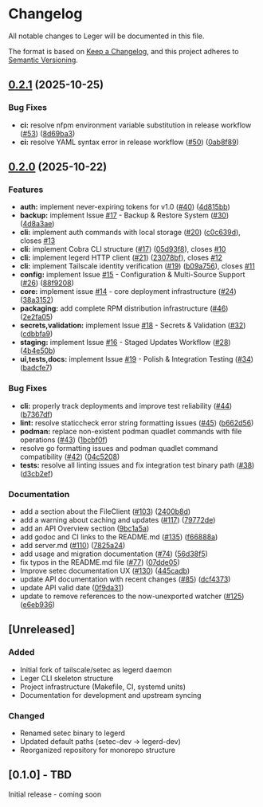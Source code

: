 # Changelog

All notable changes to Leger will be documented in this file.

The format is based on [Keep a Changelog](https://keepachangelog.com/en/1.0.0/),
and this project adheres to [Semantic Versioning](https://semver.org/spec/v2.0.0.html).

## [0.2.1](https://github.com/leger-labs/leger/compare/v0.2.0...v0.2.1) (2025-10-25)


### Bug Fixes

* **ci:** resolve nfpm environment variable substitution in release workflow ([#53](https://github.com/leger-labs/leger/issues/53)) ([8d69ba3](https://github.com/leger-labs/leger/commit/8d69ba39de8fabb699199df9437c92d7925d0d32))
* **ci:** resolve YAML syntax error in release workflow ([#50](https://github.com/leger-labs/leger/issues/50)) ([0ab8f89](https://github.com/leger-labs/leger/commit/0ab8f89db0fb34cea0f75a249b035f82d4026d22))

## [0.2.0](https://github.com/leger-labs/leger/compare/v0.1.0...v0.2.0) (2025-10-22)


### Features

* **auth:** implement never-expiring tokens for v1.0 ([#40](https://github.com/leger-labs/leger/issues/40)) ([4d815bb](https://github.com/leger-labs/leger/commit/4d815bbf66c1c8724fdedbf8d532743121cdaf27))
* **backup:** implement Issue [#17](https://github.com/leger-labs/leger/issues/17) - Backup & Restore System ([#30](https://github.com/leger-labs/leger/issues/30)) ([4d8a3ae](https://github.com/leger-labs/leger/commit/4d8a3aee4470cd96c5aea939952fb530e7fd75a9))
* **cli:** implement auth commands with local storage ([#20](https://github.com/leger-labs/leger/issues/20)) ([c0c639d](https://github.com/leger-labs/leger/commit/c0c639de244669b903091c09ce5eafefbbae7487)), closes [#13](https://github.com/leger-labs/leger/issues/13)
* **cli:** implement Cobra CLI structure ([#17](https://github.com/leger-labs/leger/issues/17)) ([05d93f8](https://github.com/leger-labs/leger/commit/05d93f8d77cfaff5657878d4bd795e2ccfd704a9)), closes [#10](https://github.com/leger-labs/leger/issues/10)
* **cli:** implement legerd HTTP client ([#21](https://github.com/leger-labs/leger/issues/21)) ([23078bf](https://github.com/leger-labs/leger/commit/23078bfdaa86bd072605f1cfa60c7972f7d1a0a7)), closes [#12](https://github.com/leger-labs/leger/issues/12)
* **cli:** implement Tailscale identity verification ([#19](https://github.com/leger-labs/leger/issues/19)) ([b09a756](https://github.com/leger-labs/leger/commit/b09a75687f47ea062516aa7ba0edc36d47ed0071)), closes [#11](https://github.com/leger-labs/leger/issues/11)
* **config:** implement Issue [#15](https://github.com/leger-labs/leger/issues/15) - Configuration & Multi-Source Support ([#26](https://github.com/leger-labs/leger/issues/26)) ([88f9208](https://github.com/leger-labs/leger/commit/88f920886380f11afda910df4117501d3feeddf0))
* **core:** implement issue [#14](https://github.com/leger-labs/leger/issues/14) - core deployment infrastructure ([#24](https://github.com/leger-labs/leger/issues/24)) ([38a3152](https://github.com/leger-labs/leger/commit/38a31529c4e91ffb0e88ab34d5b5cb483502dc24))
* **packaging:** add complete RPM distribution infrastructure ([#46](https://github.com/leger-labs/leger/issues/46)) ([2e2fa05](https://github.com/leger-labs/leger/commit/2e2fa0544bdb2420aa73703d8f3e10a97bae9a44))
* **secrets,validation:** implement Issue [#18](https://github.com/leger-labs/leger/issues/18) - Secrets & Validation ([#32](https://github.com/leger-labs/leger/issues/32)) ([cdbbfa9](https://github.com/leger-labs/leger/commit/cdbbfa94aba1969ae02861f9fa397c0e9e7d62ee))
* **staging:** implement Issue [#16](https://github.com/leger-labs/leger/issues/16) - Staged Updates Workflow ([#28](https://github.com/leger-labs/leger/issues/28)) ([4b4e50b](https://github.com/leger-labs/leger/commit/4b4e50ba01f0883bbf9e686ec09580f23207b941))
* **ui,tests,docs:** implement Issue [#19](https://github.com/leger-labs/leger/issues/19) - Polish & Integration Testing ([#34](https://github.com/leger-labs/leger/issues/34)) ([badcfe7](https://github.com/leger-labs/leger/commit/badcfe7226040eee22a5923641408cbb5b5932d5))


### Bug Fixes

* **cli:** properly track deployments and improve test reliability ([#44](https://github.com/leger-labs/leger/issues/44)) ([b7367df](https://github.com/leger-labs/leger/commit/b7367dfbf03d580070c3af8c1dd137a38e8688cc))
* **lint:** resolve staticcheck error string formatting issues ([#45](https://github.com/leger-labs/leger/issues/45)) ([b662d56](https://github.com/leger-labs/leger/commit/b662d567577822b9d2d9eb16d381ad65ee0bd40f))
* **podman:** replace non-existent podman quadlet commands with file operations ([#43](https://github.com/leger-labs/leger/issues/43)) ([1bcbf0f](https://github.com/leger-labs/leger/commit/1bcbf0f05d1c694c87248e34a18b6750240e3726))
* resolve go formatting issues and podman quadlet command compatibility ([#42](https://github.com/leger-labs/leger/issues/42)) ([04c5208](https://github.com/leger-labs/leger/commit/04c520840d63b1b67547e86f2f168d19be7be7c3))
* **tests:** resolve all linting issues and fix integration test binary path ([#38](https://github.com/leger-labs/leger/issues/38)) ([d3cb2ef](https://github.com/leger-labs/leger/commit/d3cb2efbda74cf2d4bec3e9dfbec45bb9fbe1d99))


### Documentation

* add a section about the FileClient ([#103](https://github.com/leger-labs/leger/issues/103)) ([2400b8d](https://github.com/leger-labs/leger/commit/2400b8d07c1b9670507520dea65a1cd5864ee04a))
* add a warning about caching and updates ([#117](https://github.com/leger-labs/leger/issues/117)) ([79772de](https://github.com/leger-labs/leger/commit/79772de91d0a78d4e02ac81f5ad374e699345d14))
* add an API Overview section ([9bc1a5a](https://github.com/leger-labs/leger/commit/9bc1a5ae8825b539b83fdea844b9eb23507937f4))
* add godoc and CI links to the README.md ([#135](https://github.com/leger-labs/leger/issues/135)) ([f66888a](https://github.com/leger-labs/leger/commit/f66888ab66d4a74836b3af539d1d536f56a67795))
* add server.md ([#110](https://github.com/leger-labs/leger/issues/110)) ([7825a24](https://github.com/leger-labs/leger/commit/7825a243a73168321cf835001bb61b1745c5bdc2))
* add usage and migration documentation ([#74](https://github.com/leger-labs/leger/issues/74)) ([56d38f5](https://github.com/leger-labs/leger/commit/56d38f51012daf0b9dc4e10bf227eba5cf36cbea))
* fix typos in the README.md file ([#77](https://github.com/leger-labs/leger/issues/77)) ([07dde05](https://github.com/leger-labs/leger/commit/07dde05889e7a1e0b2b08078cb08c7f16f0e7e19))
* Improve setec documentation UX ([#130](https://github.com/leger-labs/leger/issues/130)) ([445cadb](https://github.com/leger-labs/leger/commit/445cadbbca3d231abccaa3664d66dcf10a3c2e06))
* update API documentation with recent changes ([#85](https://github.com/leger-labs/leger/issues/85)) ([dcf4373](https://github.com/leger-labs/leger/commit/dcf4373813de5b671a3b24fd1fc2bdabe49611fc))
* update API valid date ([0f9da31](https://github.com/leger-labs/leger/commit/0f9da31c9cabf0fd73fc55725b4c8bccde60ce56))
* update to remove references to the now-unexported watcher ([#125](https://github.com/leger-labs/leger/issues/125)) ([e6eb936](https://github.com/leger-labs/leger/commit/e6eb93658ed3bfb984a6522b34990023acc33af5))

## [Unreleased]

### Added
- Initial fork of tailscale/setec as legerd daemon
- Leger CLI skeleton structure
- Project infrastructure (Makefile, CI, systemd units)
- Documentation for development and upstream syncing

### Changed
- Renamed setec binary to legerd
- Updated default paths (setec-dev → legerd-dev)
- Reorganized repository for monorepo structure

## [0.1.0] - TBD

Initial release - coming soon
